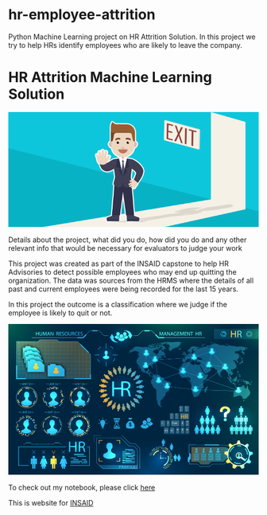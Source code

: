 # hr-employee-attrition
Python Machine Learning project on HR Attrition Solution. In this project we try to help HRs identify employees who are likely to leave the company.
# HR Attrition Machine Learning Solution

![enter image description here](https://github.com/bhuvan-ds/hr-employee-attrition/blob/main/Attrtion.png?raw=true)

Details about the project, what did you do, how did you do and any other relevant info that would be necessary for evaluators to judge your work 

This project was created as part of the INSAID capstone to help HR Advisories to detect possible employees who may end up quitting the organization. The data was sources from the HRMS where the details of all past and current employees were being recorded for the last 15 years.

In this project the outcome is a classification where we judge if the employee is likely to quit or not.

![enter image description here](https://github.com/bhuvan-ds/hr-employee-attrition/blob/main/hr-analytics-10.jpg?raw=true)


To check out my notebook, please click [here](https://github.com/bhuvan-ds/hr-employee-attrition/blob/main/HR_Analytics.ipynb)

This is website for [INSAID](https://www.insaid.co/) 
